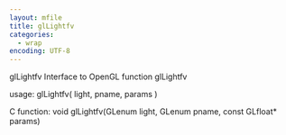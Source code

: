 ```yaml
---
layout: mfile
title: glLightfv
categories:
  - wrap
encoding: UTF-8
---
```


glLightfv  Interface to OpenGL function glLightfv

usage:  glLightfv( light, pname, params )

C function:  void glLightfv(GLenum light, GLenum pname, const GLfloat\* params)